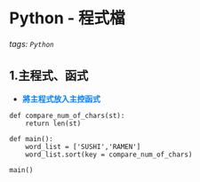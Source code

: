 # Python - 程式檔

###### tags: `Python`

## 1.主程式、函式

* <font color="#0080FF">**將主程式放入主控函式**</font>

```python=+
def compare_num_of_chars(st):
    return len(st)

def main():
    word_list = ['SUSHI','RAMEN']
    word_list.sort(key = compare_num_of_chars)
    
main()
```